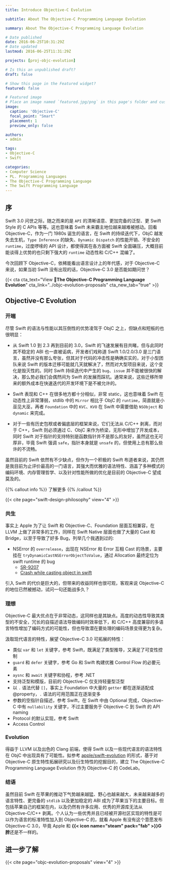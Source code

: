 ```yaml
---
title: Introduce Objective-C Evolution

subtitle: About The Objective-C Programming Language Evolution

summary: About The Objective-C Programming Language Evolution

# Date published
date: 2016-06-25T10:31:29Z
# Date updated
lastmod: 2016-06-25T11:31:29Z

projects: [proj-objc-evolution]

# Is this an unpublished draft?
draft: false

# Show this page in the Featured widget?
featured: false

# Featured image
# Place an image named `featured.jpg/png` in this page's folder and customize its options here.
image:
  caption: 'Objective-C'
  focal_point: "Smart"
  placement: 1
  preview_only: false

authors:
- admin

tags:
- Objective-C
- Swift

categories:
- Computer Science 
- PL. Programming Languages
- The Objective-C Programming Language
- The Swift Programming Language
---
```


## 序

Swift 3.0 问世之际，随之而来的是 `API` 的清晰语意、更加完备的泛型、更 Swift Style 的 C APIs 等等。这也意味着 Swift 未来霸主地位越来越难被撼动。回看 Objective-C，作为一门 1980s 诞生的语言，在 Swift 的持续迭代下，ObjC 越发失去生机，`Type Inference` 的缺失、`Dynamic Dispatch` 的性能开销、不安全的 `runtime`，过度啰嗦的 API 设计，都使得其在各方面被 Swift 全面碾压，大概目前能谈得上优势的也只剩下强大的 `runtime` 动态性和 C/C++ 混编了。

今次回顾下 Objective-C，依稀能看出语言设计上的年代感，对于 Objective-C 来说，如果当初 Swift 没有出现的话，Objective-C 3.0 是否能如期问世？

{{< cta cta_text="View **The Objective-C Programming Language Evolution**" cta_link="../objc-evolution-proposals" cta_new_tab="true" >}}

## Objective-C Evolution

### 开端

尽管 Swift 的语法与性能以其压倒性的优势凌驾于 ObjC 之上，但缺点和短板的也很明显：

- 从 Swift 1.0 到 2.3 再到目前的 3.0，Swift 的飞速发展有目共睹，但与此同时其不稳定的 ABI 也一直被诟病，开发者们戏称道 Swift 1.0/2.0/3.0 是三门语言，虽然并没有那么夸张，但其对于代码的冲击性是确确实实的，对于小型团队来说 Swift 的版本迁移可能就几天就解决了，然而对大型项目来说，这个变化是毁灭性的。同时 Swift 持续迭代中产生的 `bug`、`issue` 并不能被很快的解决，那么势必我们会偶然间为 Swift 的发展而踩坑。通常来说，这些迁移所带来的额外成本在快速迭代的开发环境下是不被允许的。

- Swift 表现和 C++ 在很多地方都十分相似，非常 static，这也意味着 Swift 在动态性上非常薄弱，stdlib 中的 `Mirror` 相比于 ObjC 的 `runtime`，简直就是小巫见大巫，再者 `Foundation` 中的 `KVC`、`KVO` 在 Swift 中需要借助 `NSObject` 和 `dynamic` 来完成。

- 对于一些有历史包袱或者偏底层的框架来说，它们无法从 C/C++ 剥离，而对于 C++，Swift 则必须通过 C、ObjC 来作为桥梁，无形中增加了开发成本，同时 Swift 对于指针的支持特别是函数指针并不是那么的友好，虽然这也无可厚非，毕竟 Swift 强调 `safe`，指针本身就是 `unsafe` 的，但使用上总有那么些许的不流畅。

虽然目前的 Swift 依然有不少缺点，但作为一个积极的 Swift 布道者来说，其仍然是我目前为止评价最高的一门语言，其强大而优雅的语法特性、涵盖了多种模式的编码环境、内存管理哲学、以及针对性能所做的优化是目前的 Objective-C 望成莫及的。

{{% callout info %}} 了解更多 {{% /callout %}}

{{< cite page="swift-design-philosophy" view="4" >}} 


### 共生

事实上 Apple 为了让 Swift 和 Objective-C、Foundation 层面互相兼容，在 LLVM 上做了非常多的工作，同样在 Swift Native 层面也做了大量的 Cast 和 Bridge，以至于导致了好多 Bug，列举几个我遇到过的:

- NSError 的 `overrelease`，出现在 NSError 和 Error 互相 Cast 的场景，主要挂在 `tryDynamicCastNSErrorObjectToValue`，通过 Allocation 最终定位为 swift runtime 的 bug
    - [SR-9207](https://bugs.swift.org/browse/SR-9207)
    - [Crash while casting object in swift](https://stackoverflow.com/questions/62410980/crash-while-casting-object-in-swift)

引入 Swift 的代价是巨大的，但带来的收益同样也很可观，客观来说 Objective-C 的地位已然被撼动，试问一句还能战多久？


### 理想

Objective-C 最大优点在于非常动态，这同样也是其缺点。高度的动态性导致其类型的不安全，冗长的自描述语法导致编码时效率低下，和 C/C++ 高度兼容的多语言特性增加了编码方式的可能性，但也导致潜在要处理的编码场景变得更为复杂。

汲取现代语言的特性，展望 Objective-C 3.0 可拓展的特性： 

- 类似 `var` 和 `let` 关键字，参考 Swift，既满足了类型推导，又满足了可变性控制
- `guard` 和 `defer` 关键字，参考 Go 和 Swift  构建优雅 Control Flow 的必要元素
- `aysnc` 和 `await` 关键字和协程，参考 .NET
- 支持泛型和模版，目前的 Objective-C 仅支持轻量型泛型
- 以 `.` 语法代替 `[]`，事实上 Foundation 中大量的 `getter` 都在逐渐适配成 @property，`.` 语法的可用范围正在逐渐变多
- 参数的空指针自描述，参考 Swift，在 Swift 中由 Optional 完成，Objective-C 中有 `nullability` 关键字，不过主要服务于 Objective-C 到 Swift 的 API naming
- Protocol 的默认实现，参考 Swift
- Access Control

### Evolution

得益于 LLVM 以及出色的 Clang 前端，使得 Swift 以及一些现代语言的语法特性在 ObjC 中出现具有了可能性。拟参考 [apple/swift-evolution](https://github.com/apple/swift-evolution) 的形式，基于对 Objective-C 原生特性拓展研究以及衍生特性的挖掘目的，建立 The Objective-C Programming Language Evolution 作为 Objective-C 的 CodeLab。


### 结语

虽然目前 Swift 在苹果的推动下气势越来越猛、野心也越来越大，未来越来越多的语言特性、更完备的 `stdlib` 以及更加稳定的 ABI 成为了苹果当下的主要目标。但包括苹果自己的框架在内，以及仍然有许多应用、优秀的开源库无法从 Objective-C/C++ 剥离。个人认为一些优秀并且已经被开源社区实现的特性是可以作为语言的标准特性加入到 Objective-C 的，就看 Apple 有没有这个意愿发布 Objective-C 3.0，毕竟 Apple 和 **{{< icon name="steam" pack="fab" >}}G 胖**还是不一样的。


## 进一步了解

{{< cite page="objc-evolution-proposals" view="4" >}}